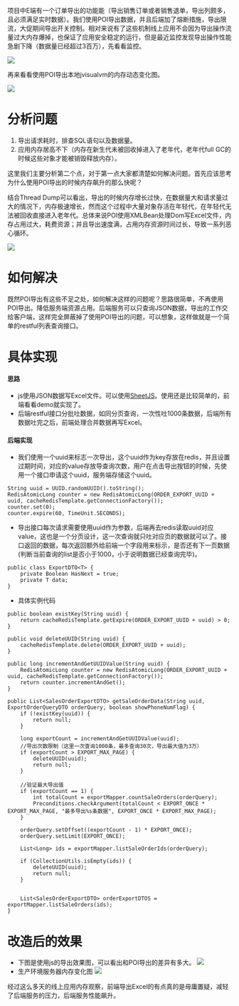  项目中E端有一个订单导出的功能能（导出销售订单或者销售退单，导出列颇多，且必须满足实时数据）。我们使用POI导出数据，并且后端加了熔断措施，导出限流，大促期间导出开关控制。相对来说有了这些机制线上应用不会因为导出操作流量过大内存爆掉，也保证了应用安全稳定的运行，但是最近监控发现导出操作性能急剧下降（数据量已经超过3百万），先看看监控。

![](https://github.com/moxingwang/collection/blob/master/resources/image/majorization/%E8%AE%A2%E5%8D%95%E5%AF%BC%E5%87%BA%E4%BC%98%E5%8C%96%E5%89%8Dheap.png?raw=true)

 再来看看使用POI导出本地jvisualvm的内存动态变化图。

![](https://github.com/moxingwang/collection/blob/master/resources/image/majorization/poiExportOne.gif?raw=true)

# 分析问题

1. 导出请求耗时，排查SQL语句以及数据量。
2. 应用内存居高不下（内存在新生代未被回收掉进入了老年代，老年代full GC的时候这些对象才能被销毁释放内存）。

这里我们主要分析第二个点，对于第一点大家都清楚如何解决问题。首先应该思考为什么使用POI导出的时候内存飙升的那么快呢？

结合Thread Dump可以看出，导出的时候内存增长过快，在数据量大和请求量过大的情况下，内存极速增长，然而这个过程中大量对象存活在年轻代，在年轻代无法被回收直接进入老年代。总体来说POI使用XMLBean处理Dom写Excel文件，内存占用过大，耗费资源；并且导出速度满，占用内存资源时间过长，导致一系列恶心循环。

![](https://github.com/moxingwang/collection/blob/master/resources/image/other/poi_object_memory.png?raw=true)

# 如何解决
既然POI导出有这些不足之处，如何解决这样的问题呢？思路很简单，不再使用POI导出。降低服务端资源占用。后端服务可以只查询JSON数据，导出的工作交给客户端，这样完全屏蔽掉了使用POI导出的问题，可以想象，这样做就是一个简单的restful列表查询接口。

# 具体实现
#### 思路
* js使用JSON数据写Excel文件。可以使用[SheetJS](http://sheetjs.com/)。使用还是比较简单的，前端看看demo就实现了。
* 后端restful接口分批吐数据，如同分页查询，一次性吐1000条数据，后端所有数据吐完之后，前端处理合并数据再写Excel。

#### 后端实现
* 我们使用一个uuid来标志一次导出，这个uuid作为key存放在redis，并且设置过期时间，对应的value存放导查询次数，用户在点击导出按钮的时候，先使用一个接口申请这个uuid，服务端存储这个uuid。
````
String uuid = UUID.randomUUID().toString();
RedisAtomicLong counter = new RedisAtomicLong(ORDER_EXPORT_UUID + uuid, cacheRedisTemplate.getConnectionFactory());
counter.set(0);
counter.expire(60, TimeUnit.SECONDS);
````
* 导出接口每次请求需要使用uuid作为参数，后端再去redis读取uuid对应value，这也是一个分页设计，这一次查询就只吐对应页的数据就可以了。接口返回的数据，每次返回额外给前端一个字段用来标示，是否还有下一页数据(判断当前查询的list是否小于1000，小于说明数据已经查询完毕)。
````
public class ExportDTO<T> {
    private Boolean HasNext = true;
    private T data;
}
````
* 具体实例代码
````
public boolean existKey(String uuid) {
    return cacheRedisTemplate.getExpire(ORDER_EXPORT_UUID + uuid) > 0;
}

public void deleteUUID(String uuid) {
    cacheRedisTemplate.delete(ORDER_EXPORT_UUID + uuid);
}

public long incrementAndGetUUIDValue(String uuid) {
    RedisAtomicLong counter = new RedisAtomicLong(ORDER_EXPORT_UUID + uuid, cacheRedisTemplate.getConnectionFactory());
    return counter.incrementAndGet();
}

public List<SalesOrderExportDTO> getSaleOrderData(String uuid, ExportOrderQueryDTO orderQuery, boolean showPhoneNumFlag) {
    if (!existKey(uuid)) {
        return null;
    }

    long exportCount = incrementAndGetUUIDValue(uuid);
    //导出次数限制（这里一次查询1000条，最多查询30次，导出最大值为3万）
    if (exportCount > EXPORT_MAX_PAGE) {
        deleteUUID(uuid);
        return null;
    }

    //验证最大导出值
    if (exportCount == 1) {
        int totalCount = exportMapper.countSaleOrders(orderQuery);
        Preconditions.checkArgument(totalCount < EXPORT_ONCE * EXPORT_MAX_PAGE, "最多导出%s条数据", EXPORT_ONCE * EXPORT_MAX_PAGE);
    }

    orderQuery.setOffset((exportCount - 1) * EXPORT_ONCE);
    orderQuery.setLimit(EXPORT_ONCE);

    List<Long> ids = exportMapper.listSaleOrderIds(orderQuery);

    if (CollectionUtils.isEmpty(ids)) {
        deleteUUID(uuid);
        return null;
    }


    List<SalesOrderExportDTO> orderExportDTOS = exportMapper.listSaleOrders(ids);
}
````

# 改造后的效果
* 下图是使用js的导出效果图，可以看出和POI导出的差异有多大。
![](https://github.com/moxingwang/collection/blob/master/resources/image/majorization/jsonExport.gif?raw=true)
* 生产环境服务器内存变化图
![](https://github.com/moxingwang/collection/blob/master/resources/image/majorization/%E5%AF%BC%E5%87%BA%E4%BC%98%E5%8C%96%E5%90%8E.png?raw=true)

经过这么多天的线上应用内存观察，前端导出Excel的有点真的是毋庸置疑，减轻了后端服务的压力，后端服务性能飙升。
